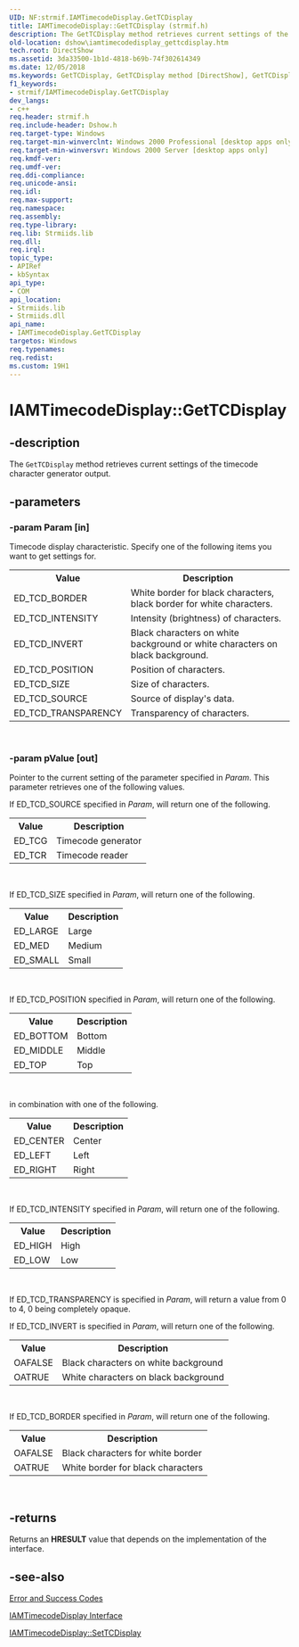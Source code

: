```yaml
---
UID: NF:strmif.IAMTimecodeDisplay.GetTCDisplay
title: IAMTimecodeDisplay::GetTCDisplay (strmif.h)
description: The GetTCDisplay method retrieves current settings of the timecode character generator output.
old-location: dshow\iamtimecodedisplay_gettcdisplay.htm
tech.root: DirectShow
ms.assetid: 3da33500-1b1d-4818-b69b-74f302614349
ms.date: 12/05/2018
ms.keywords: GetTCDisplay, GetTCDisplay method [DirectShow], GetTCDisplay method [DirectShow],IAMTimecodeDisplay interface, IAMTimecodeDisplay interface [DirectShow],GetTCDisplay method, IAMTimecodeDisplay.GetTCDisplay, IAMTimecodeDisplay::GetTCDisplay, IAMTimecodeDisplayGetTCDisplay, dshow.iamtimecodedisplay_gettcdisplay, strmif/IAMTimecodeDisplay::GetTCDisplay
f1_keywords:
- strmif/IAMTimecodeDisplay.GetTCDisplay
dev_langs:
- c++
req.header: strmif.h
req.include-header: Dshow.h
req.target-type: Windows
req.target-min-winverclnt: Windows 2000 Professional [desktop apps only]
req.target-min-winversvr: Windows 2000 Server [desktop apps only]
req.kmdf-ver: 
req.umdf-ver: 
req.ddi-compliance: 
req.unicode-ansi: 
req.idl: 
req.max-support: 
req.namespace: 
req.assembly: 
req.type-library: 
req.lib: Strmiids.lib
req.dll: 
req.irql: 
topic_type:
- APIRef
- kbSyntax
api_type:
- COM
api_location:
- Strmiids.lib
- Strmiids.dll
api_name:
- IAMTimecodeDisplay.GetTCDisplay
targetos: Windows
req.typenames: 
req.redist: 
ms.custom: 19H1
---
```


# IAMTimecodeDisplay::GetTCDisplay


## -description



The <code>GetTCDisplay</code> method retrieves current settings of the timecode character generator output.




## -parameters




### -param Param [in]

Timecode display characteristic. Specify one of the following items you want to get settings for.

<table>
<tr>
<th>Value
                </th>
<th>Description
                </th>
</tr>
<tr>
<td>ED_TCD_BORDER</td>
<td>White border for black characters, black border for white characters.</td>
</tr>
<tr>
<td>ED_TCD_INTENSITY</td>
<td>Intensity (brightness) of characters.</td>
</tr>
<tr>
<td>ED_TCD_INVERT</td>
<td>Black characters on white background or white characters on black background.</td>
</tr>
<tr>
<td>ED_TCD_POSITION</td>
<td>Position of characters.</td>
</tr>
<tr>
<td>ED_TCD_SIZE</td>
<td>Size of characters.</td>
</tr>
<tr>
<td>ED_TCD_SOURCE</td>
<td>Source of display's data.</td>
</tr>
<tr>
<td>ED_TCD_TRANSPARENCY</td>
<td>Transparency of characters.</td>
</tr>
</table>
 


### -param pValue [out]

Pointer to the current setting of the parameter specified in <i>Param</i>. This parameter retrieves one of the following values.

If ED_TCD_SOURCE specified in <i>Param</i>, will return one of the following.

<table>
<tr>
<th>Value
                </th>
<th>Description
                </th>
</tr>
<tr>
<td>ED_TCG</td>
<td>Timecode generator</td>
</tr>
<tr>
<td>ED_TCR</td>
<td>Timecode reader</td>
</tr>
</table>
 

If ED_TCD_SIZE specified in <i>Param</i>, will return one of the following.

<table>
<tr>
<th>Value
                </th>
<th>Description
                </th>
</tr>
<tr>
<td>ED_LARGE</td>
<td>Large</td>
</tr>
<tr>
<td>ED_MED</td>
<td>Medium</td>
</tr>
<tr>
<td>ED_SMALL</td>
<td>Small</td>
</tr>
</table>
 

If ED_TCD_POSITION specified in <i>Param</i>, will return one of the following.

<table>
<tr>
<th>Value
                </th>
<th>Description
                </th>
</tr>
<tr>
<td>ED_BOTTOM</td>
<td>Bottom</td>
</tr>
<tr>
<td>ED_MIDDLE</td>
<td>Middle</td>
</tr>
<tr>
<td>ED_TOP</td>
<td>Top</td>
</tr>
</table>
 

in combination with one of the following.

<table>
<tr>
<th>Value
                </th>
<th>Description
                </th>
</tr>
<tr>
<td>ED_CENTER</td>
<td>Center</td>
</tr>
<tr>
<td>ED_LEFT</td>
<td>Left</td>
</tr>
<tr>
<td>ED_RIGHT</td>
<td>Right</td>
</tr>
</table>
 

If ED_TCD_INTENSITY specified in <i>Param</i>, will return one of the following.

<table>
<tr>
<th>Value
                </th>
<th>Description
                </th>
</tr>
<tr>
<td>ED_HIGH</td>
<td>High</td>
</tr>
<tr>
<td>ED_LOW</td>
<td>Low</td>
</tr>
</table>
 

If ED_TCD_TRANSPARENCY is specified in <i>Param</i>, will return a value from 0 to 4, 0 being completely opaque.

If ED_TCD_INVERT is specified in <i>Param</i>, will return one of the following.

<table>
<tr>
<th>Value
                </th>
<th>Description
                </th>
</tr>
<tr>
<td>OAFALSE</td>
<td>Black characters on white background</td>
</tr>
<tr>
<td>OATRUE</td>
<td>White characters on black background</td>
</tr>
</table>
 

If ED_TCD_BORDER specified in <i>Param</i>, will return one of the following.

<table>
<tr>
<th>Value
                </th>
<th>Description
                </th>
</tr>
<tr>
<td>OAFALSE</td>
<td>Black characters for white border</td>
</tr>
<tr>
<td>OATRUE</td>
<td>White border for black characters</td>
</tr>
</table>
 


## -returns



Returns an <b>HRESULT</b> value that depends on the implementation of the interface.




## -see-also




<a href="https://docs.microsoft.com/windows/desktop/DirectShow/error-and-success-codes">Error and Success Codes</a>



<a href="https://docs.microsoft.com/windows/desktop/api/strmif/nn-strmif-iamtimecodedisplay">IAMTimecodeDisplay Interface</a>



<a href="https://docs.microsoft.com/windows/desktop/api/strmif/nf-strmif-iamtimecodedisplay-settcdisplay">IAMTimecodeDisplay::SetTCDisplay</a>
 

 

